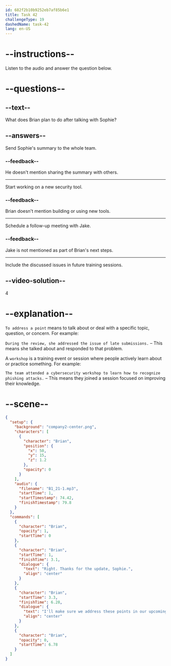 ```yaml
---
id: 682f2b10b9252eb7af85b6e1
title: Task 42
challengeType: 19
dashedName: task-42
lang: en-US
---
```


<!-- (Audio) Brian: Right. Thanks for the update, Sophie. I'll make sure we address these points in our upcoming workshops. -->

# --instructions--

Listen to the audio and answer the question below.

# --questions--

## --text--

What does Brian plan to do after talking with Sophie?

## --answers--

Send Sophie's summary to the whole team.

### --feedback--

He doesn't mention sharing the summary with others.

---

Start working on a new security tool.

### --feedback--

Brian doesn't mention building or using new tools.

---

Schedule a follow-up meeting with Jake.

### --feedback--

Jake is not mentioned as part of Brian's next steps.

---

Include the discussed issues in future training sessions.

## --video-solution--

4

# --explanation--

`To address a point` means to talk about or deal with a specific topic, question, or concern. For example:

`During the review, she addressed the issue of late submissions.` – This means she talked about and responded to that problem.

A `workshop` is a training event or session where people actively learn about or practice something. For example:

`The team attended a cybersecurity workshop to learn how to recognize phishing attacks.` – This means they joined a session focused on improving their knowledge.

# --scene--

```json
{
  "setup": {
    "background": "company2-center.png",
    "characters": [
      {
        "character": "Brian",
        "position": {
          "x": 50,
          "y": 15,
          "z": 1.2
        },
        "opacity": 0
      }
    ],
    "audio": {
      "filename": "B1_21-1.mp3",
      "startTime": 1,
      "startTimestamp": 74.42,
      "finishTimestamp": 79.8
    }
  },
  "commands": [
    {
      "character": "Brian",
      "opacity": 1,
      "startTime": 0
    },
    {
      "character": "Brian",
      "startTime": 1,
      "finishTime": 3.1,
      "dialogue": {
        "text": "Right. Thanks for the update, Sophie.",
        "align": "center"
      }
    },
    {
      "character": "Brian",
      "startTime": 3.3,
      "finishTime": 6.28,
      "dialogue": {
        "text": "I'll make sure we address these points in our upcoming workshops.",
        "align": "center"
      }
    },
    {
      "character": "Brian",
      "opacity": 0,
      "startTime": 6.78
    }
  ]
}
```

